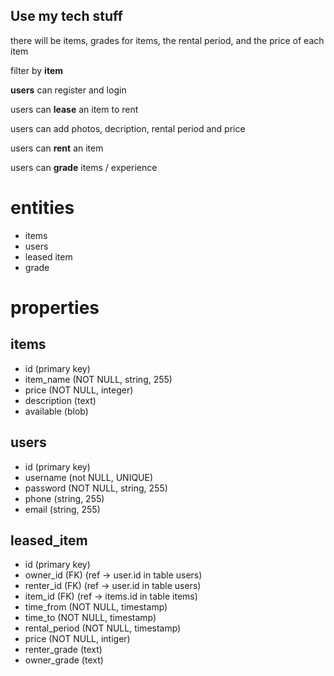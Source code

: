 ## Use my tech stuff

there will be items, grades for items, the rental period, and the price of each item

filter by **item** 

**users** can register and login

users can **lease** an item to rent

users can add photos, decription, rental period and price

users can **rent** an item

users can **grade** items / experience

# entities
- items
- users
- leased item
- grade

# properties

## items
- id (primary key)
- item_name (NOT NULL, string, 255)
- price (NOT NULL, integer)
- description (text)
- available (blob)

## users
- id (primary key)
- username (not NULL, UNIQUE)
- password (NOT NULL, string, 255)
- phone (string, 255)
- email (string, 255)

## leased_item
- id (primary key)
- owner_id (FK) (ref -> user.id in table users)
- renter_id (FK) (ref -> user.id in table users)
- item_id (FK) (ref -> items.id in table items)
- time_from (NOT NULL, timestamp)
- time_to (NOT NULL, timestamp)
- rental_period (NOT NULL, timestamp)
- price (NOT NULL, intiger)
- renter_grade (text)
- owner_grade (text)



